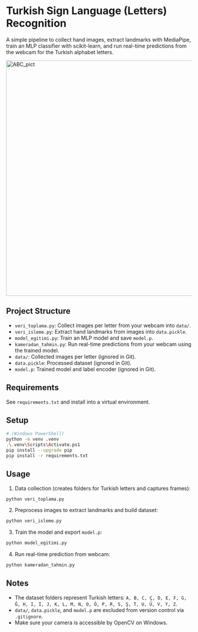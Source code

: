 # Turkish Sign Language (Letters) Recognition

A simple pipeline to collect hand images, extract landmarks with MediaPipe, train an MLP classifier with scikit-learn, and run real-time predictions from the webcam for the Turkish alphabet letters.

<img width="640" height="640" alt="ABC_pict" src="https://github.com/user-attachments/assets/f21e8054-d796-4903-83e3-7f1924ac26c7" />

## Project Structure
- `veri_toplama.py`: Collect images per letter from your webcam into `data/`.
- `veri_isleme.py`: Extract hand landmarks from images into `data.pickle`.
- `model_egitimi.py`: Train an MLP model and save `model.p`.
- `kameradan_tahmin.py`: Run real-time predictions from your webcam using the trained model.
- `data/`: Collected images per letter (ignored in Git).
- `data.pickle`: Processed dataset (ignored in Git).
- `model.p`: Trained model and label encoder (ignored in Git).

## Requirements
See `requirements.txt` and install into a virtual environment.

## Setup
```bash
# (Windows PowerShell)
python -m venv .venv
.\.venv\Scripts\Activate.ps1
pip install --upgrade pip
pip install -r requirements.txt
```

## Usage
1) Data collection (creates folders for Turkish letters and captures frames):
```bash
python veri_toplama.py
```

2) Preprocess images to extract landmarks and build dataset:
```bash
python veri_isleme.py
```

3) Train the model and export `model.p`:
```bash
python model_egitimi.py
```

4) Run real-time prediction from webcam:
```bash
python kameradan_tahmin.py
```

## Notes
- The dataset folders represent Turkish letters: `A, B, C, Ç, D, E, F, G, Ğ, H, I, İ, J, K, L, M, N, O, Ö, P, R, S, Ş, T, U, Ü, V, Y, Z`.
- `data/`, `data.pickle`, and `model.p` are excluded from version control via `.gitignore`.
- Make sure your camera is accessible by OpenCV on Windows.
